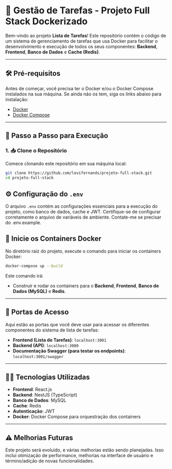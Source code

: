 # 📝 **Gestão de Tarefas - Projeto Full Stack Dockerizado**

Bem-vindo ao projeto **Lista de Tarefas**! Este repositório contém o código de um sistema de gerenciamento de tarefas que usa Docker para facilitar o desenvolvimento e execução de todos os seus componentes: **Backend**, **Frontend**, **Banco de Dados** e **Cache (Redis)**.

---

## 🛠️ **Pré-requisitos**

Antes de começar, você precisa ter o Docker e/ou o Docker Compose instalados na sua máquina. Se ainda não os tem, siga os links abaixo para instalação:

- [Docker](https://www.docker.com/get-started)
- [Docker Compose](https://docs.docker.com/compose/install/)

---

## 🚧 **Passo a Passo para Execução**

### 1. 📥 **Clone o Repositório**

Comece clonando este repositório em sua máquina local:

```bash
git clone https://github.com/levifernands/projeto-full-stack.git
cd projeto-full-stack
```

## ⚙️ **Configuração do `.env`**

O arquivo `.env` contém as configurações essenciais para a execução do projeto, como banco de dados, cache e JWT. Certifique-se de configurar corretamente o arquivo de variáveis de ambiente. Contate-me se precisar do .env.example.

## 🐋 **Inicie os Containers Docker**

No diretório raiz do projeto, execute o comando para iniciar os containers Docker:

```bash
docker-compose up --build
```

Este comando irá:

- Construir e rodar os containers para o **Backend**, **Frontend**, **Banco de Dados (MySQL)** e **Redis**.

---

## 📡 **Portas de Acesso**

Aqui estão as portas que você deve usar para acessar os diferentes componentes do sistema de lista de tarefas:

- **Frontend (Lista de Tarefas)**: `localhost:3001`
- **Backend (API)**: `localhost:3000`
- **Documentação Swagger (para testar os endpoints)**: `localhost:3001/swagger`

---

## 🧑‍🔧 **Tecnologias Utilizadas**

- **Frontend**: React.js
- **Backend**: NestJS (TypeScript)
- **Banco de Dados**: MySQL
- **Cache**: Redis
- **Autenticação**: JWT
- **Docker**: Docker Compose para orquestração dos containers

---

## ⚠️ **Melhorias Futuras**

Este projeto será evoluído, e várias melhorias estão sendo planejadas. Isso inclui otimização de performance, melhorias na interface de usuário e término/adição de novas funcionalidades.

